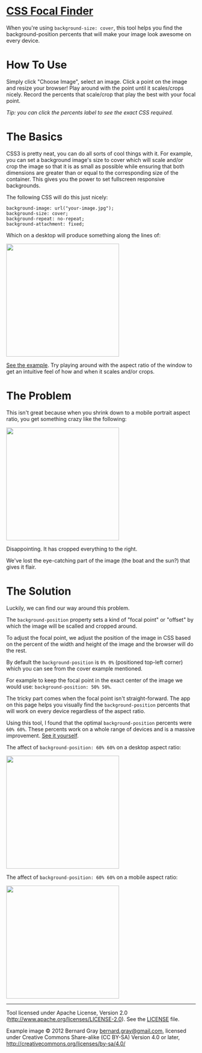 [CSS Focal Finder](http://css-focal-finder.appspot.com/)
===
When you're using `background-size: cover`, this tool helps you find the background-position percents that will make your image look awesome on every device.

How To Use
===
Simply click "Choose Image", select an image. Click a point on the image and resize your browser! Play around with the point until it scales/crops nicely. Record the percents that scale/crop that play the best with your focal point.

*Tip: you can click the percents label to see the exact CSS required.*

The Basics
===
CSS3 is pretty neat, you can do all sorts of cool things with it. For example, you can set a background image's size to cover which will scale and/or crop the image so that it is as small as possible while ensuring that both dimensions are greater than or equal to the corresponding size of the container. This gives you the power to set fullscreen responsive backgrounds.

The following CSS will do this just nicely:

```
background-image: url("your-image.jpg");
background-size: cover;
background-repeat: no-repeat;
background-attachment: fixed;
```

Which on a desktop will produce something along the lines of:

<img src="https://css-focal-finder.appspot.com/img/desktop.png" height="300">

[See the example](https://css-focal-finder.appspot.com/cover-example.html). Try playing around with the aspect ratio of the window to get an intuitive feel of how and when it scales and/or crops.

The Problem
=====
This isn't great because when you shrink down to a mobile portrait aspect ratio, you get something crazy like the following:

<img src="https://css-focal-finder.appspot.com/img/iphone.png" height="300">

Disappointing. It has cropped everything to the right.

We've lost the eye-catching part of the image (the boat and the sun?) that gives it flair.

The Solution
=====
Luckily, we can find our way around this problem.

The `background-position` property sets a kind of "focal point" or "offset" by which the image will be scalled and cropped around.

To adjust the focal point, we adjust the position of the image in CSS based on the percent of the width and height of the image and the browser will do the rest.

By default the `background-position` is `0% 0%` (positioned top-left corner) which you can see from the cover example mentioned.

For example to keep the focal point in the exact center of the image we would use: `background-position: 50% 50%`.

The tricky part comes when the focal point isn't straight-forward. The app on this page helps you visually find the `background-position` percents that will work on every device regardless of the aspect ratio.

Using this tool, I found that the optimal `background-position` percents were `60% 60%`. These percents work on a whole range of devices and is a massive improvement. [See it yourself](https://css-focal-finder.appspot.com/cover-60-60-example.html).

The affect of `background-position: 60% 60%` on a desktop aspect ratio:

<img src="https://css-focal-finder.appspot.com/img/desktop-crosshair.png" height="300">

The affect of `background-position: 60% 60%` on a mobile aspect ratio:

<img src="https://css-focal-finder.appspot.com/img/iphone-crosshair.png" height="300">

---

Tool licensed under Apache License, Version 2.0 (http://www.apache.org/licenses/LICENSE-2.0). See the [LICENSE](/LICENSE) file.

Example image
&copy; 2012 Bernard Gray <bernard.gray@gmail.com>, licensed under Creative Commons Share-alike (CC BY-SA)
Version 4.0 or later,
http://creativecommons.org/licenses/by-sa/4.0/
